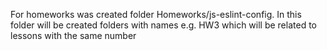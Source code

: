 For homeworks was created folder Homeworks/js-eslint-config. In this folder will be created folders with names e.g. HW3 which will be related to lessons with the same number
